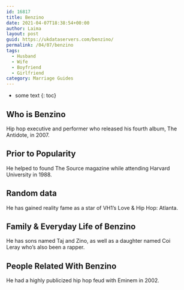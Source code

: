 ```yaml
---
id: 16817
title: Benzino
date: 2021-04-07T18:38:54+00:00
author: Laima
layout: post
guid: https://ukdataservers.com/benzino/
permalink: /04/07/benzino
tags:
  - Husband
  - Wife
  - Boyfriend
  - Girlfriend
category: Marriage Guides
---
```


* some text
{: toc}


## Who is Benzino
                  
                  
                  
Hip hop executive and performer who released his fourth album, The Antidote, in 2007. 
                  
              
            
              
            
                
                
                
## Prior to Popularity
                  
                  
                  
He helped to found The Source magazine while attending Harvard University in 1988. 
                  
              
            
              
            
                
                
                
## Random data
                  
                  
                  
He has gained reality fame as a star of VH1&#8217;s Love & Hip Hop: Atlanta. 
                  
              
            
              
            
                
                
                
## Family & Everyday Life of Benzino
                  
                  
                  
He has sons named Taj and Zino, as well as a daughter named Coi Leray who&#8217;s also been a rapper.
                  
              
            
              
            
                
                
                
## People Related With Benzino
                  
                  
                  
He had a highly publicized hip hop feud with Eminem in 2002. 
                  
              
            
              
            
                
              
            
              
              
            
            
              
            
          
          
          